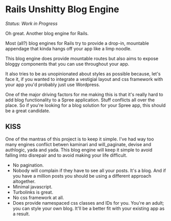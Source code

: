 Rails Unshitty Blog Engine
==========================

*Status: Work in Progress*

Oh great. Another blog engine for Rails.

Most (all?) blog engines for Rails try to provide a drop-in, mountable appendage that kinda hangs off your app like a limp noodle.

This blog engine does provide mountable routes but also aims to expose bloggy components that you can use throughout your app.

It also tries to be as unopinionated about styles as possible because, let's face it, if you wanted to integrate a vestigial layout and css framework with your app you'd probably just use Wordpress.

One of the major driving factors for me making this is that it's really hard to add blog functionality to a Spree application.  Stuff conflicts all over the place.  So if you're looking for a blog solution for your Spree app, this should be a great candidate.

KISS
----

One of the mantras of this project is to keep it simple.  I've had way too many engines conflict betwen kaminari and will_paginate, devise and authlogic, yada and yada.  This blog engine will keep it simple to avoid falling into disrepair and to avoid making your life difficult.

* No pagination.
 * Nobody will complain if they have to see all your posts.  It's a blog.  And if you have a million posts you should be using a different approach altogether.
* Minimal javascript.
 * Turbolinks is great.
* No css framework at all.
 * Does provide namespaced css classes and IDs for you. You're an adult; you can style your own blog.  It'll be a better fit with your existing app as a result.

